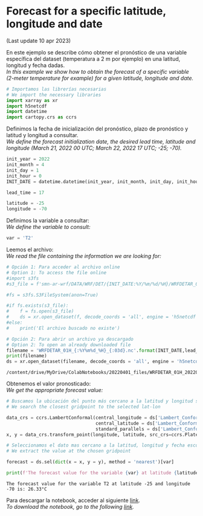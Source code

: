 # Forecast for a specific latitude, longitude and date

(Last update 10 apr 2023) <br />

En este ejemplo se describe cómo obtener el pronóstico de una variable específica del dataset (temperatura a 2 m por ejemplo) en una latitud, longitud y fecha dadas. <br />
*In this example we show how to obtain the forecast of a specific variable (2-meter temperature for example) for a given latitude, longitude and date.*


```python
# Importamos las librerías necesarias
# We import the necessary libraries
import xarray as xr
import h5netcdf
import datetime
import cartopy.crs as ccrs
```

Definimos la fecha de inicialización del pronóstico, plazo de pronóstico y latitud y longitud a consultar. <br />
*We define the forecast initialization date, the desired lead time, latitude and longitude (March 21, 2022 00 UTC; March 22, 2022 17 UTC; -25; -70).*


```python
init_year = 2022
init_month = 4
init_day = 1
init_hour = 0
INIT_DATE = datetime.datetime(init_year, init_month, init_day, init_hour)

lead_time = 17

latitude = -25
longitude = -70
```

Definimos la variable a consultar: <br />
*We define the variable to consult:*


```python
var = 'T2'
```

Leemos el archivo: <br />
*We read the file containing the information we are looking for:*


```python
# Opción 1: Para acceder al archivo online
# Option 1: To access the file online
#import s3fs
#s3_file = f'smn-ar-wrf/DATA/WRF/DET/{INIT_DATE:%Y/%m/%d/%H}/WRFDETAR_01H_{INIT_DATE:%Y%m%d_%H}_{lead_time:03d}.nc'

#fs = s3fs.S3FileSystem(anon=True)

#if fs.exists(s3_file):
#    f = fs.open(s3_file)
#    ds = xr.open_dataset(f, decode_coords = 'all', engine = 'h5netcdf')
#else:
#    print('El archivo buscado no existe')

# Opción 2: Para abrir un archivo ya descargado
# Option 2: To open an already downloaded file
filename = 'WRFDETAR_01H_{:%Y%m%d_%H}_{:03d}.nc'.format(INIT_DATE,lead_time)
print(filename)
ds = xr.open_dataset(filename, decode_coords = 'all', engine = 'h5netcdf')
```

    /content/drive/MyDrive/ColabNotebooks/20220401_files/WRFDETAR_01H_20220401_00_017.nc


Obtenemos el valor pronosticado: <br />
*We get the appropriate forecast value:*



```python
# Buscamos la ubicación del punto más cercano a la latitud y longitud solicitada
# We search the closest gridpoint to the selected lat-lon 

data_crs = ccrs.LambertConformal(central_longitude = ds['Lambert_Conformal'].attrs['longitude_of_central_meridian'], 
                                 central_latitude = ds['Lambert_Conformal'].attrs['latitude_of_projection_origin'], 
                                 standard_parallels = ds['Lambert_Conformal'].attrs['standard_parallel'])
x, y = data_crs.transform_point(longitude, latitude, src_crs=ccrs.PlateCarree())

# Seleccionamos el dato mas cercano a la latitud, longitud y fecha escogida
# We extract the value at the chosen gridpoint

forecast = ds.sel(dict(x = x, y = y), method = 'nearest')[var]

print(f'The forecast value for the variable {var} at latitude {latitude} and longitude {longitude} is: {forecast.values[0]:0.2f}°C')

```

    The forecast value for the variable T2 at latitude -25 and longitude -70 is: 26.33°C

    
Para descargar la notebook, acceder al siguiente [link](../notebooks/Get_lat_lon_fecha.ipynb). <br />
*To download the notebook, go to the following [link](../notebooks/Get_lat_lon_fecha.ipynb).*


